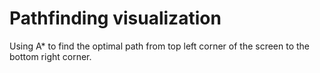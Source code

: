 # Pathfinding visualization
 Using A* to find the optimal path from top left corner of the screen to the bottom right corner.
